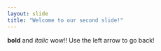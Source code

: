 ```yaml
---
layout: slide
title: "Welcome to our second slide!"
---
```

**bold** and *italic* wow!!
Use the left arrow to go back!
